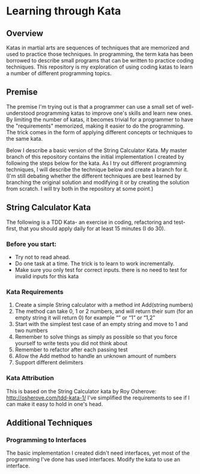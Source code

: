 # Learning through Kata #

## Overview ##
Katas in martial arts are sequences of techniques that are memorized and used to practice those techniques.  In programming, the term kata has been borrowed to describe small programs that can be written to practice coding techniques.  This repository is my exploration of using coding katas to learn a number of different programming topics.

## Premise ##
The premise I'm trying out is that a programmer can use a small set of well-understood programming katas to improve one's skills and learn new ones.  By limiting the number of katas, it becomes trivial for a programmer to have the "requirements" memorized, making it easier to do the programming.  The trick comes in the form of applying different concepts or techniques to the same kata.

Below I describe a basic version of the String Calculator Kata.  My master branch of this repository contains the initial implementation I created by following the steps below for the kata.  As I try out different programming techniques, I will describe the technique below and create a branch for it.  (I'm still debating whether the different techniques are best learned by branching the original solution and modifying it or by creating the solution from scratch.  I will try both in the repository at some point.)

## String Calculator Kata ##
The following is a TDD Kata- an exercise in coding, refactoring and test-first, that you should apply daily for at least 15 minutes (I do 30).

### Before you start: ###
* Try not to read ahead.
* Do one task at a time. The trick is to learn to work incrementally.
* Make sure you only test for correct inputs. there is no need to test for invalid inputs for this kata

### Kata Requirements ###
1. Create a simple String calculator with a method int Add(string numbers)
2. The method can take 0, 1 or 2 numbers, and will return their sum (for an empty string it will return 0) for example “” or “1” or “1,2”
3. Start with the simplest test case of an empty string and move to 1 and two numbers
4. Remember to solve things as simply as possible so that you force yourself to write tests you did not think about
5. Remember to refactor after each passing test
6. Allow the Add method to handle an unknown amount of numbers
7. Support different delimiters

### Kata Attribution ###
This is based on the String Calculator kata by Roy Osherove:  http://osherove.com/tdd-kata-1/  I've simplified the requirements to see if I can make it easy to hold in one's head.

## Additional Techniques ##

### Programming to Interfaces ###
The basic implementation I created didn't need interfaces, yet most of the programming I've done has used interfaces.  Modify the kata to use an interface.
